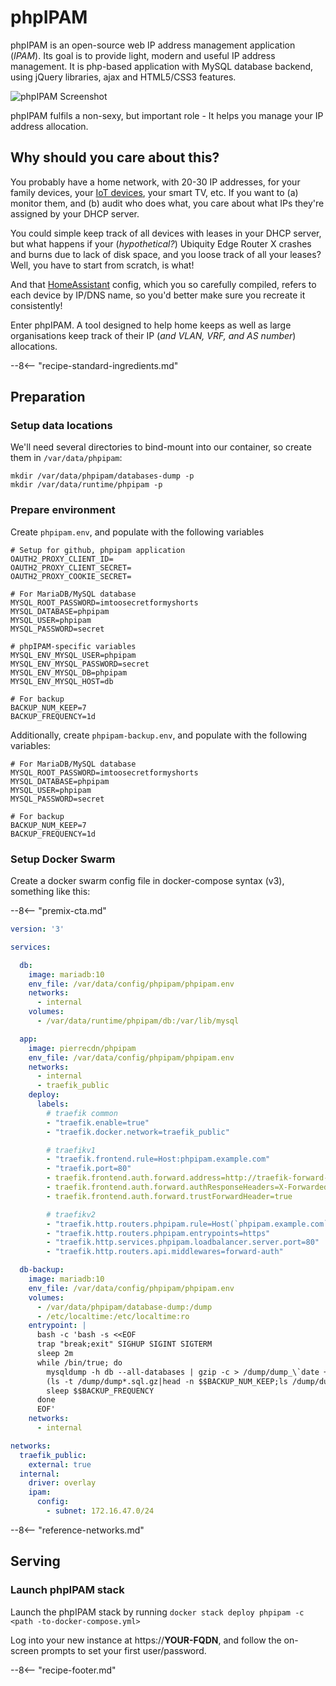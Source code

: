 # phpIPAM

phpIPAM is an open-source web IP address management application (_IPAM_). Its goal is to provide light, modern and useful IP address management. It is php-based application with MySQL database backend, using jQuery libraries, ajax and HTML5/CSS3 features.

![phpIPAM Screenshot](../images/phpipam.png)

phpIPAM fulfils a non-sexy, but important role - It helps you manage your IP address allocation.

## Why should you care about this?

You probably have a home network, with 20-30 IP addresses, for your family devices, your [IoT devices](/recipes/homeassistant), your smart TV, etc. If you want to (a) monitor them, and (b) audit who does what, you care about what IPs they're assigned by your DHCP server.

You could simple keep track of all devices with leases in your DHCP server, but what happens if your (_hypothetical?_) Ubiquity Edge Router X crashes and burns due to lack of disk space, and you loose track of all your leases? Well, you have to start from scratch, is what!

And that [HomeAssistant](/recipes/homeassistant/) config, which you so carefully compiled, refers to each device by IP/DNS name, so you'd better make sure you recreate it consistently!

Enter phpIPAM. A tool designed to help home keeps as well as large organisations keep track of their IP (_and VLAN, VRF, and AS number_) allocations.

--8<-- "recipe-standard-ingredients.md"

## Preparation

### Setup data locations

We'll need several directories to bind-mount into our container, so create them in `/var/data/phpipam`:

```
mkdir /var/data/phpipam/databases-dump -p
mkdir /var/data/runtime/phpipam -p
```

### Prepare environment

Create `phpipam.env`, and populate with the following variables

```
# Setup for github, phpipam application
OAUTH2_PROXY_CLIENT_ID=
OAUTH2_PROXY_CLIENT_SECRET=
OAUTH2_PROXY_COOKIE_SECRET=

# For MariaDB/MySQL database
MYSQL_ROOT_PASSWORD=imtoosecretformyshorts
MYSQL_DATABASE=phpipam
MYSQL_USER=phpipam
MYSQL_PASSWORD=secret

# phpIPAM-specific variables
MYSQL_ENV_MYSQL_USER=phpipam
MYSQL_ENV_MYSQL_PASSWORD=secret
MYSQL_ENV_MYSQL_DB=phpipam
MYSQL_ENV_MYSQL_HOST=db

# For backup
BACKUP_NUM_KEEP=7
BACKUP_FREQUENCY=1d
```

Additionally, create `phpipam-backup.env`, and populate with the following variables:

```
# For MariaDB/MySQL database
MYSQL_ROOT_PASSWORD=imtoosecretformyshorts
MYSQL_DATABASE=phpipam
MYSQL_USER=phpipam
MYSQL_PASSWORD=secret

# For backup
BACKUP_NUM_KEEP=7
BACKUP_FREQUENCY=1d
```



### Setup Docker Swarm

Create a docker swarm config file in docker-compose syntax (v3), something like this:

--8<-- "premix-cta.md"

```yaml
version: '3'

services:

  db:
    image: mariadb:10
    env_file: /var/data/config/phpipam/phpipam.env
    networks:
      - internal
    volumes:
      - /var/data/runtime/phpipam/db:/var/lib/mysql

  app:
    image: pierrecdn/phpipam
    env_file: /var/data/config/phpipam/phpipam.env
    networks:
      - internal
      - traefik_public
    deploy:
      labels:
        # traefik common
        - "traefik.enable=true"
        - "traefik.docker.network=traefik_public"

        # traefikv1
        - "traefik.frontend.rule=Host:phpipam.example.com"
        - "traefik.port=80"
        - traefik.frontend.auth.forward.address=http://traefik-forward-auth:4181
        - traefik.frontend.auth.forward.authResponseHeaders=X-Forwarded-User
        - traefik.frontend.auth.forward.trustForwardHeader=true           

        # traefikv2
        - "traefik.http.routers.phpipam.rule=Host(`phpipam.example.com`)"
        - "traefik.http.routers.phpipam.entrypoints=https"
        - "traefik.http.services.phpipam.loadbalancer.server.port=80" 
        - "traefik.http.routers.api.middlewares=forward-auth"           

  db-backup:
    image: mariadb:10
    env_file: /var/data/config/phpipam/phpipam.env
    volumes:
      - /var/data/phpipam/database-dump:/dump
      - /etc/localtime:/etc/localtime:ro
    entrypoint: |
      bash -c 'bash -s <<EOF
      trap "break;exit" SIGHUP SIGINT SIGTERM
      sleep 2m
      while /bin/true; do
        mysqldump -h db --all-databases | gzip -c > /dump/dump_\`date +%d-%m-%Y"_"%H_%M_%S\`.sql.gz
        (ls -t /dump/dump*.sql.gz|head -n $$BACKUP_NUM_KEEP;ls /dump/dump*.sql.gz)|sort|uniq -u|xargs rm -- {}
        sleep $$BACKUP_FREQUENCY
      done
      EOF'
    networks:
      - internal

networks:
  traefik_public:
    external: true
  internal:
    driver: overlay
    ipam:
      config:
        - subnet: 172.16.47.0/24
```

--8<-- "reference-networks.md"

## Serving

### Launch phpIPAM stack

Launch the phpIPAM stack by running `docker stack deploy phpipam -c <path -to-docker-compose.yml>`

Log into your new instance at https://**YOUR-FQDN**, and follow the on-screen prompts to set your first user/password.

[^1]: If you wanted to expose the phpIPAM UI directly, you could remove the `traefik.http.routers.api.middlewares` label from the app container :thumbsup:

--8<-- "recipe-footer.md"